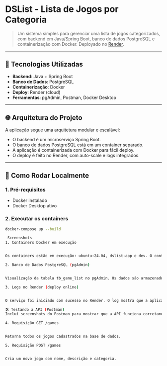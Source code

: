 # DSList - Lista de Jogos por Categoria

> Um sistema simples para gerenciar uma lista de jogos categorizados, com backend em Java/Spring Boot, banco de dados PostgreSQL e containerização com Docker. Deployado no [Render](https://render.com).

---

## 🔧 Tecnologias Utilizadas

- **Backend**: Java + Spring Boot
- **Banco de Dados**: PostgreSQL
- **Containerização**: Docker
- **Deploy**: Render (cloud)
- **Ferramentas**: pgAdmin, Postman, Docker Desktop

---

## 🌐 Arquitetura do Projeto

A aplicação segue uma arquitetura modular e escalável:
- O backend é um microserviço Spring Boot.
- O banco de dados PostgreSQL está em um container separado.
- A aplicação é containerizada com Docker para fácil deploy.
- O deploy é feito no Render, com auto-scale e logs integrados.

---

## 🚀 Como Rodar Localmente

### 1. Pré-requisitos
- Docker instalado
- Docker Desktop ativo

### 2. Executar os containers
```bash
docker-compose up --build

 Screenshots
1. Containers Docker em execução


Os containers estão em execução: ubuntu:24.04, dslist-app e dev. O container dslist-app expõe a porta 8080 para acesso local. 

2. Banco de Dados PostgreSQL (pgAdmin)


Visualização da tabela tb_game_list no pgAdmin. Os dados são armazenados com ID e nome da categoria de jogos. 

3. Logs no Render (deploy online)


O serviço foi iniciado com sucesso no Render. O log mostra que a aplicação está "live" e acessível em https://devlist-aacp.onrender.com. 

🛠️ Testando a API (Postman)
Incluí screenshots do Postman para mostrar que a API funciona corretamente:

4. Requisição GET /games


Retorna todos os jogos cadastrados na base de dados. 

5. Requisição POST /games


Cria um novo jogo com nome, descrição e categoria. 


